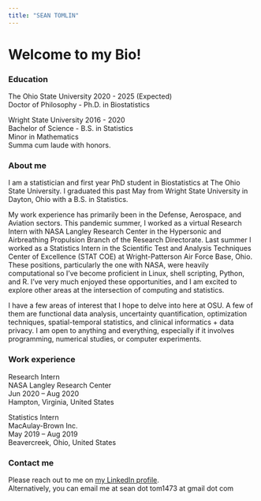 ```yaml
---
title: "SEAN TOMLIN"
---
```

# Welcome to my Bio!

### Education 
The Ohio State University       2020 - 2025 (Expected)  
Doctor of Philosophy - Ph.D. in Biostatistics  

Wright State University         2016 - 2020   
Bachelor of Science - B.S. in Statistics  
Minor in Mathematics  
Summa cum laude with honors.  


### About me

I am a statistician and first year PhD student in Biostatistics at The Ohio State University. I graduated this past May from Wright State University in Dayton, Ohio with a B.S. in Statistics.  

My work experience has primarily been in the Defense, Aerospace, and Aviation sectors. This pandemic summer, I worked as a virtual Research Intern with NASA Langley Research Center in the Hypersonic and Airbreathing Propulsion Branch of the Research Directorate. Last summer I worked as a Statistics Intern in the Scientific Test and Analysis Techniques Center of Excellence (STAT COE) at Wright-Patterson Air Force Base, Ohio.  These positions, particularly the one with NASA, were heavily computational so I’ve become proficient in Linux, shell scripting, Python, and R. I’ve very much enjoyed these opportunities, and I am excited to explore other areas at the intersection of computing and statistics.  

I have a few areas of interest that I hope to delve into here at OSU. A few of them are functional data analysis, uncertainty quantification, optimization techniques, spatial-temporal statistics, and clinical informatics + data privacy. I am open to anything and everything, especially if it involves programming, numerical studies, or computer experiments.  


### Work experience

Research Intern  
NASA Langley Research Center  
Jun 2020 – Aug 2020  
Hampton, Virginia, United States

Statistics Intern  
MacAulay-Brown Inc.  
May 2019 – Aug 2019  
Beavercreek, Ohio, United States  


### Contact me

Please reach out to me on [my LinkedIn profile](https://www.linkedin.com/in/seantomlinstat/).  
Alternatively, you can email me at sean dot tom1473 at gmail dot com
